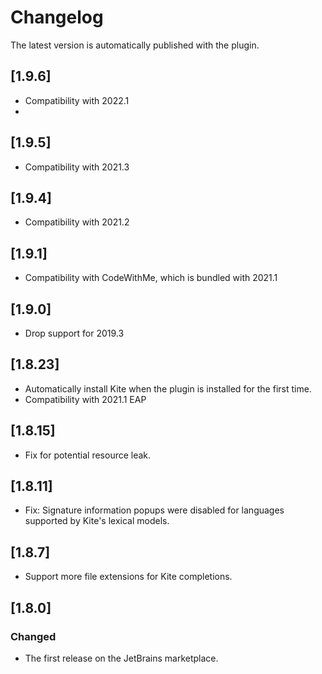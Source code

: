 # Changelog
The latest version is automatically published with the plugin. 

## [1.9.6]
- Compatibility with 2022.1
- 
## [1.9.5]
- Compatibility with 2021.3

## [1.9.4]
- Compatibility with 2021.2

## [1.9.1]
- Compatibility with CodeWithMe, which is bundled with 2021.1

## [1.9.0]
- Drop support for 2019.3

## [1.8.23]
- Automatically install Kite when the plugin is installed for the first time.
- Compatibility with 2021.1 EAP

## [1.8.15]
- Fix for potential resource leak.

## [1.8.11]
- Fix: Signature information popups were disabled for languages supported by Kite's lexical models.

## [1.8.7]
- Support more file extensions for Kite completions.

## [1.8.0]
### Changed
- The first release on the JetBrains marketplace.